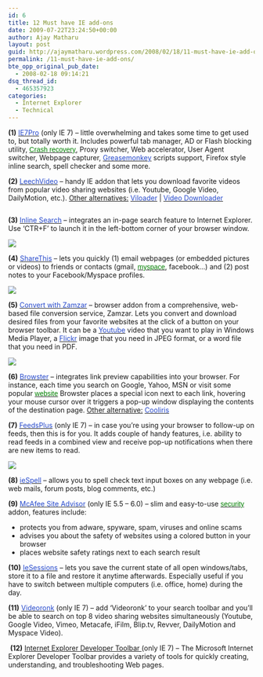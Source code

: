 ```yaml
---
id: 6
title: 12 Must have IE add-ons
date: 2009-07-22T23:24:50+00:00
author: Ajay Matharu
layout: post
guid: http://ajaymatharu.wordpress.com/2008/02/18/11-must-have-ie-add-ons/
permalink: /11-must-have-ie-add-ons/
bte_opp_original_pub_date:
  - 2008-02-18 09:14:21
dsq_thread_id:
  - 465357923
categories:
  - Internet Explorer
  - Technical
---
```

**(1)** <a href="http://www.ie7pro.com/" target="_blank"><span style="color:#274acc;">IE7Pro</span></a> (only IE 7) &#8211; little overwhelming and takes some time to get used to, but totally worth it. Includes powerful tab manager, AD or Flash blocking utility, <a id="KonaLink1" class="kLink" href="http://www.makeuseof.com/tag/top-11-must-have-internet-explorer-addons/#" target="_top"><span style="color:#008000;"><span class="kLink" style="font-weight:400;color:#008000;font-family:Tahoma, Arial, Helvetica, sans-serif;position:relative;">Crash </span><span class="kLink" style="font-weight:400;color:#008000;font-family:Tahoma, Arial, Helvetica, sans-serif;position:relative;">recovery</span></span></a>, Proxy switcher, Web accelerator, User Agent switcher, Webpage capturer, <a href="http://www.makeuseof.com/tag/greasemonkey-firefox-addon/" target="_blank"><span style="color:#274acc;">Greasemonkey</span></a> scripts support, Firefox style inline search, spell checker and some more.

**(2)** <a href="http://download.leechvideo.com/" target="_blank"><span style="color:#274acc;">LeechVideo</span></a> &#8211; handy IE addon that lets you download favorite videos from popular video sharing websites (i.e. Youtube, Google Video, DailyMotion, etc.). <span style="text-decoration:underline;">Other alternatives:</span> <a title="browser plugin for downloading videos" href="http://addons.viloader.net/" target="_blank"><span style="color:#274acc;">Viloader</span></a> | <a href="http://windowsmarketplace.com/details.aspx?itemid=2998445" target="_blank"><span style="color:#274acc;">Video Downloader</span></a>

<span style="color:#274acc;"><img src="http://www.makeuseof.com/images/leechvideo.JPG" alt="" /></span>

**(3)** <a title="inline search addon for IE" href="http://www.ieforge.com/InlineSearch/HomePage" target="_blank"><span style="color:#274acc;">Inline Search</span></a> &#8211; integrates an in-page search feature to Internet Explorer. Use ‘CTR+F’ to launch it in the left-bottom corner of your browser window.

![](http://makeuseof.com/images/inline-search.jpg)

**(4)** <a href="http://sharethis.com/" target="_blank"><span style="color:#274acc;">ShareThis</span></a> &#8211; lets you quickly (1) email webpages (or embedded pictures or videos) to friends or contacts (gmail, <a id="KonaLink2" class="kLink" href="http://www.makeuseof.com/tag/top-11-must-have-internet-explorer-addons/#" target="_top"><span style="color:#008000;"><span class="kLink" style="font-weight:400;color:#008000;font-family:Tahoma, Arial, Helvetica, sans-serif;position:relative;">myspace</span></span></a>, facebook…) and (2) post notes to your Facebook/Myspace profiles.

![](http://makeuseof.com/images/sharethis.jpg)

**(5)** <a title="video converter addon for IE" href="http://www.zamzar.com/tools/" target="_blank"><span style="color:#274acc;">Convert with Zamzar</span></a> &#8211; browser addon from a comprehensive, web-based file conversion service, Zamzar. Lets you convert and download desired files from your favorite websites at the click of a button on your browser toolbar. It can be a [<span style="color:#274acc;">Youtube</span>](http://www.makeuseof.com/tag/youtubecom-online-video-sharing-site/) video that you want to play in Windows Media Player, a [<span style="color:#274acc;">Flickr</span>](http://www.makeuseof.com/tag/store-share-sort-and-search-your-photos/ "photo sharing website") image that you need in JPEG format, or a word file that you need in PDF.

![](http://makeuseof.com/images/zamzar-ie.jpg)

**(6)** <a href="http://browster.com/" target="_blank"><span style="color:#274acc;">Browster</span></a> &#8211; integrates link preview capabilities into your browser. For instance, each time you search on Google, Yahoo, MSN or visit some popular <a id="KonaLink3" class="kLink" href="http://www.makeuseof.com/tag/top-11-must-have-internet-explorer-addons/#" target="_top"><span style="color:#008000;"><span class="kLink" style="font-weight:400;color:#008000;font-family:Tahoma, Arial, Helvetica, sans-serif;position:relative;">website</span></span></a> Browster places a special icon next to each link, hovering your mouse cursor over it triggers a pop-up window displaying the contents of the destination page. <span style="text-decoration:underline;">Other alternative:</span> <a href="http://www.cooliris.com/Site/index.html" target="_blank"><span style="color:#274acc;">Cooliris</span></a>

**(7)** <a href="http://www.enhanceie.com/ie/feedsplus.asp" target="_blank"><span style="color:#274acc;">FeedsPlus</span></a> (only IE 7) &#8211; in case you’re using your browser to follow-up on feeds, then this is for you. It adds couple of handy features, i.e. ability to read feeds in a combined view and receive pop-up notifications when there are new items to read.

![](http://makeuseof.com/images/feeds-plus.jpg)

**(8)** <a title="spell checker for Internet Explorer" href="http://www.iespell.com/" target="_blank"><span style="color:#274acc;">ieSpell</span></a> &#8211; allows you to spell check text input boxes on any webpage (i.e. web mails, forum posts, blog comments, etc.)

**(9)** [<span style="color:#274acc;">McAfee Site Advisor</span>](http://us.mcafee.com/root/product.asp?productid=sa&brw=ie&affid=0 "mcafee for firefox") (only IE 5.5 &#8211; 6.0) &#8211; slim and easy-to-use <a id="KonaLink4" class="kLink" href="http://www.makeuseof.com/tag/top-11-must-have-internet-explorer-addons/#" target="_top"><span style="color:#008000;"><span class="kLink" style="font-weight:400;color:#008000;font-family:Tahoma, Arial, Helvetica, sans-serif;position:relative;">security</span></span></a> addon, features include:

  * protects you from adware, spyware, spam, viruses and online scams
  * advises you about the safety of websites using a colored button in your browser
  * places website safety ratings next to each search result

**(10)** <a title="internet explorer addon" href="http://www.windowsmarketplace.com/details.aspx?view=info&itemid=3343000" target="_blank"><span style="color:#274acc;">IeSessions</span></a> &#8211; lets you save the current state of all open windows/tabs, store it to a file and restore it anytime afterwards. Especially useful if you have to switch between multiple computers (i.e. office, home) during the day.

**(11)** <a title="video search plugin" href="http://www.videoronk.com/" target="_blank"><span style="color:#274acc;">Videoronk</span></a> (only IE 7) &#8211; add ‘Videoronk’ to your search toolbar and you’ll be able to search on top 8 video sharing websites simultaneously (Youtube, Google Video, Vimeo, Metacafe, iFilm, Blip.tv, Revver, DailyMotion and Myspace Video).

 **(12)** <a title="IE Web Developer Toolbar" href="http://www.microsoft.com/downloads/details.aspx?familyid=e59c3964-672d-4511-bb3e-2d5e1db91038&displaylang=en" target="_blank">Internet Explorer Developer Toolbar </a>(only IE 7) &#8211; The Microsoft Internet Explorer Developer Toolbar provides a variety of tools for quickly creating, understanding, and troubleshooting Web pages.
